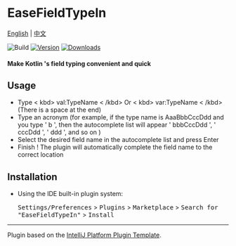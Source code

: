 # EaseFieldTypeIn

[English](README.md) | [中文](README_CN.md)

![Build](https://github.com/MC-XiaoHei/EaseFieldTypeIn/workflows/Build/badge.svg)
[![Version](https://img.shields.io/jetbrains/plugin/v/22772-easefieldtypein.svg)](https://plugins.jetbrains.com/plugin/22772-easefieldtypein)
[![Downloads](https://img.shields.io/jetbrains/plugin/d/22772-easefieldtypein.svg)](https://plugins.jetbrains.com/plugin/22772-easefieldtypein)

#### Make Kotlin 's field typing convenient and quick
<!-- Plugin description -->
<!-- Plugin description end -->

## Usage

- Type < kbd> val:TypeName < /kbd> Or < kbd> var:TypeName < /kbd> (There is a space at the end)
- Type an acronym (for example, if the type name is AaaBbbCccDdd and you type ' b ', then the autocomplete list will appear ' bbbCccDdd ', ' cccDdd ', ' ddd ', and so on )
- Select the desired field name in the autocomplete list and press Enter
- Finish ! The plugin will automatically complete the field name to the correct location


## Installation

- Using the IDE built-in plugin system:
  
  <kbd>Settings/Preferences</kbd> > <kbd>Plugins</kbd> > <kbd>Marketplace</kbd> > <kbd>Search for "EaseFieldTypeIn"</kbd> >
  <kbd>Install</kbd>

---
Plugin based on the [IntelliJ Platform Plugin Template][template].

[template]: https://github.com/JetBrains/intellij-platform-plugin-template
[docs:plugin-description]: https://plugins.jetbrains.com/docs/intellij/plugin-user-experience.html#plugin-description-and-presentation
